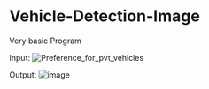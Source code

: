# Vehicle-Detection-Image
Very basic Program

Input: 
![Preference_for_pvt_vehicles](https://github.com/user-attachments/assets/43793f08-babb-4227-be15-6f8b6387916d)

Output:
![image](https://github.com/user-attachments/assets/a202a5fc-5950-4f11-9fda-d410c74d2980)

